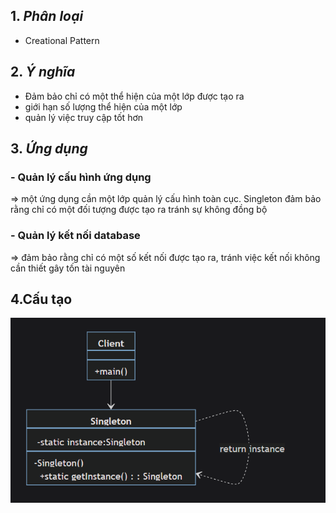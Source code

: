 
## 1. **_Phân loại_**
+ Creational Pattern
## 2. **_Ý nghĩa_** 
  + Đảm bảo chỉ có một thể hiện của một lớp được tạo ra
  + giới hạn số lượng thể hiện của một lớp
  + quản lý việc truy cập tốt hơn 
## 3. **_Ứng dụng_**
   ### - Quản lý cấu hình ứng dụng 
=> một ứng dụng cần một lớp quản lý cấu hình toàn cục. Singleton đảm bảo rằng chỉ có một đối tượng được tạo ra tránh sự không đồng bộ
   ### - Quản lý kết nối database
=> đảm bảo rằng chỉ có một số kết nối được tạo ra, tránh việc kết nối không cần thiết gây tốn tài nguyên
## 4.Cấu tạo
![img.png](img.png)